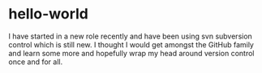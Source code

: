 # hello-world

I have started in a new role recently and have been using svn subversion control which is still new. I thought I would get amongst the GitHub family and learn some more and hopefully wrap my head around version control once and for all.
